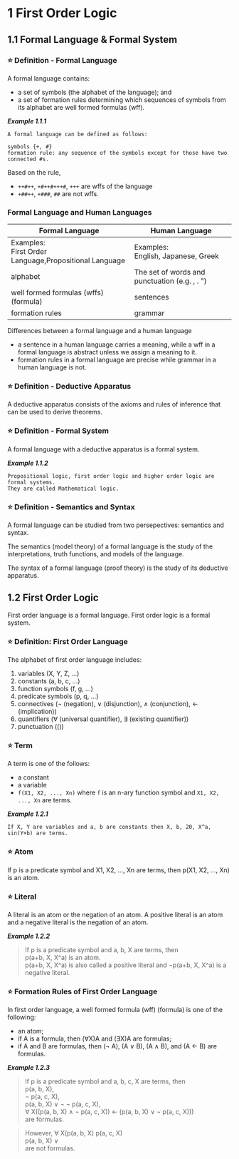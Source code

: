 # 1 First Order Logic

## 1.1 Formal Language & Formal System

### :star: Definition - Formal Language
A formal language contains:
- a set of symbols (the alphabet of the language); and
- a set of formation rules determining which sequences of symbols from its alphabet are well formed formulas (wff).

***Example 1.1.1***
```
A formal language can be defined as follows:

symbols {+, #}
formation rule: any sequence of the symbols except for those have two connected #s.
```
Based on the rule,
- `++#++`, `+#++#+++#`, `+++` are wffs of the language
- `+##++`, `+###`, `##` are not wffs.

### Formal Language and Human Languages
|Formal Language|Human Language|
|--|--|
|Examples:<br>First Order Language,Propositional Language|Examples:<br>English, Japanese, Greek|
|alphabet|The set of words and punctuation (e.g. , . ")|
|well formed formulas (wffs) (formula)|sentences|
|formation rules|grammar|

Differences between a formal language and a human language
- a sentence in a human language carries a meaning, while a wff in a formal language is abstract unless we assign a meaning to it.
- formation rules in a formal language are precise while grammar in a human language is not.

### :star: Definition - Deductive Apparatus
A deductive apparatus consists of the axioms and rules of inference that can be used to derive theorems.

### :star: Definition - Formal System
A formal language with a deductive apparatus is a formal system.

***Example 1.1.2***
```
Propositional logic, first order logic and higher order logic are formal systems. 
They are called Mathematical logic.
```

### :star: Definition - Semantics and Syntax
A formal language can be studied from two persepectives: semantics and syntax.

The semantics (model theory) of a formal language is the study of the interpretations, truth functions, and models of the language.

The syntax of a formal language (proof theory) is the study of its deductive apparatus.

## 1.2 First Order Logic
First order language is a formal language. First order logic is a formal system.

### :star: Definition: First Order Language
The alphabet of first order language includes:
1. variables (X, Y, Z, ...)
2. constants (a, b, c, ...)
3. function symbols (f, g, ...)
4. predicate symbols (p, q, ...)
5. connectives ($\lnot$ (negation), $\lor$ (disjunction), $\land$ (conjunction), $\leftarrow$ (implication))
6. quantifiers ($\forall$ (universal quantifier), $\exists$ (existing quantifier))
7. punctuation (())

### :star: Term
A term is one of the follows:
- a constant
- a variable
- `f(X1, X2, ..., Xn)` where `f` is an n-ary function symbol and `X1, X2, ..., Xn` are terms.

***Example 1.2.1***
```
If X, Y are variables and a, b are constants then X, b, 20, X^a, sin(Y+b) are terms.
```
### :star: Atom
If p is a predicate symbol and X1, X2, ..., Xn are terms, then p(X1, X2, ..., Xn) is an atom.

### :star: Literal
A literal is an atom or the negation of an atom. A positive literal is an atom and a negative literal is the negation of an atom.

***Example 1.2.2***
> If p is a predicate symbol and a, b, X are terms, then<br>
p(a+b, X, X^a) is an atom.<br>
p(a+b, X, X^a) is also called a positive literal and $\lnot$p(a+b, X, X^a) is a negative literal.

### :star: Formation Rules of First Order Language
In first order language, a well formed formula (wff) (formula) is one of the following:
- an atom;
- if A is a formula, then ($\forall$X)A and ($\exists$X)A are formulas;
- if A and B are formulas, then ($\lnot$ A), (A $\lor$ B), (A $\land$ B), and (A $\leftarrow$ B) are formulas.

***Example 1.2.3***
> If p is a predicate symbol and a, b, c, X are terms, then<br>
p(a, b, X),<br>
$\lnot$ p(a, c, X),<br>
p(a, b, X) $\lor$ $\lnot$ $\lnot$ p(a, c, X), <br>
$\forall$ X((p(a, b, X) $\land$ $\lnot$ p(a, c, X)) $\leftarrow$ (p(a, b, X) $\lor$ $\lnot$ p(a, c, X)))<br>
are formulas.<br>

> However,
$\forall$ X(p(a, b, X) p(a, c, X)<br>
p(a, b, X) $\lor$<br>
are not formulas.
